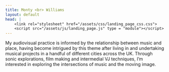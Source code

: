```yaml
---
title: Monty <br> Williams
layout: default
head: |
    <link rel="stylesheet" href="/assets/css/landing_page_css.css">
    <script src="/assets/js/landing_page.js" type = "module"></script>
---
```

<section class = "bio">
My audiovisual practice is informed by the relationship between music and place, having become intrigued by this theme after living in and undertaking musical projects in a handful of different cities across the UK. Through sonic explorations, film making and intermedial VJ techniques, I’m interested in exploring the intersections of music and the moving image.
</section>